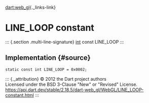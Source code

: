 [dart:web\_gl](../../dart-web_gl/dart-web_gl-library){._links-link}

LINE\_LOOP constant
===================

::: {.section .multi-line-signature}
[int](../../dart-core/int-class) const LINE\_LOOP
:::

Implementation {#source}
--------------

``` {.language-dart data-language="dart"}
static const int LINE_LOOP = 0x0002;
```

::: {._attribution}
© 2012 the Dart project authors\
Licensed under the BSD 3-Clause \"New\" or \"Revised\" License.\
<https://api.dart.dev/stable/2.18.5/dart-web_gl/WebGL/LINE_LOOP-constant.html>
:::
